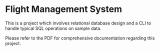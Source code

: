 # Flight Management System
This is a project which involves relational database design and a CLI to handle typical SQL operations on sample data. 

Please refer to the PDF for comprehensive documentation regarding this project. 


